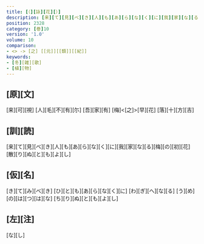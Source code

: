 ```yaml
---
title: [（][詠][花][）]
description: [来][て][見][べ][き][人][も][あ][ら][な][く][に][我][家][な][る][梅][の][初][花][散][り][ぬ][と][も][よ][し]
position: 2328
category: [巻]10
version: '1.0'
volume: 10
comparison:
- <> -> [之] [[元]][[類]][[紀]]
keywords:
- [冬][雑][歌]
- [植][物]
---
```


## [原][文]

[来][可][視] [人][毛][不][有][尓] [吾][家][有] [梅]<[之]>[早][花] [落][十][方][吉]

## [訓][読]

[来][て][見][べ][き][人][も][あ][ら][な][く][に][我][家][な][る][梅][の][初][花][散][り][ぬ][と][も][よ][し]

## [仮][名]

[き][て][み][べ][き] [ひ][と][も][あ][ら][な][く][に] [わ][ぎ][へ][な][る] [う][め][の][は][つ][は][な] [ち][り][ぬ][と][も][よ][し]

## [左][注]

[な][し]
